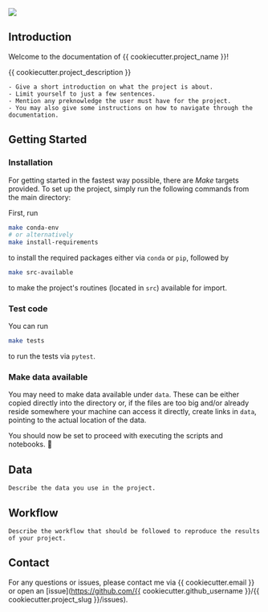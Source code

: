 ![](_static/logo.png)

## Introduction

Welcome to the documentation of {{ cookiecutter.project_name }}!

{{ cookiecutter.project_description }}

```{tip}
- Give a short introduction on what the project is about.
- Limit yourself to just a few sentences.
- Mention any preknowledge the user must have for the project.
- You may also give some instructions on how to navigate through the documentation.
```

## Getting Started

### Installation

For getting started in the fastest way possible, there are *Make* targets provided.
To set up the project, simply run the following commands from the main directory:

First, run

```bash
make conda-env
# or alternatively
make install-requirements
```

to install the required packages either via `conda` or `pip`, followed by

```bash
make src-available
```

to make the project's routines (located in `src`) available for import.

### Test code

You can run

```bash
make tests
```

to run the tests via `pytest`.

### Make data available

You may need to make data available under `data`.
These can be either copied directly into the directory or, if the files are too big and/or already reside somewhere your machine can access it directly, create links in `data`, pointing to the actual location of the data.

You should now be set to proceed with executing the scripts and notebooks. 🚀

## Data

```{tip}
Describe the data you use in the project.
```

## Workflow

```{tip}
Describe the workflow that should be followed to reproduce the results of your project.
```


## Contact

For any questions or issues, please contact me via {{ cookiecutter.email }} or open an [issue](https://github.com/{{ cookiecutter.github_username }}/{{ cookiecutter.project_slug }}/issues).
